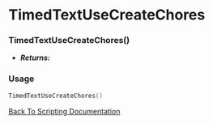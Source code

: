 # TimedTextUseCreateChores

### TimedTextUseCreateChores()
- ***Returns:*** 

### Usage

```Lua
TimedTextUseCreateChores()
```


[Back To Scripting Documentation](../README.md)
